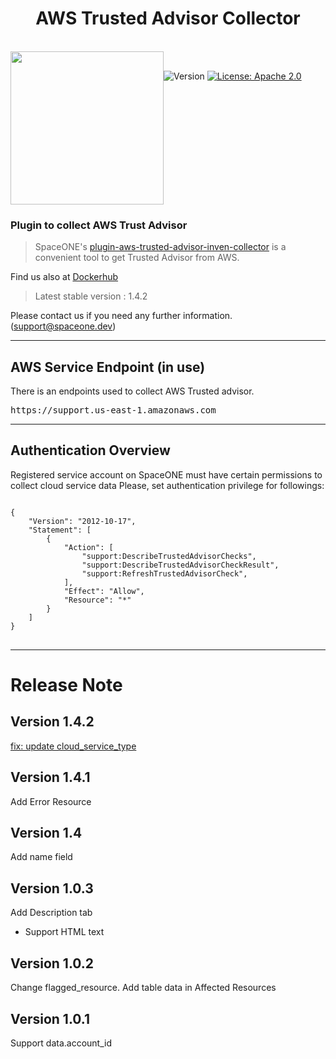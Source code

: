 <h1 align="center">AWS Trusted Advisor Collector</h1>  

<br/>  
<div align="center" style="display:flex;">  
  <img width="245" src="https://spaceone-custom-assets.s3.ap-northeast-2.amazonaws.com/console-assets/icons/aws-cloudservice.svg">
  <p> 
    <br>
    <img alt="Version"  src="https://img.shields.io/badge/version-1.4.2-blue.svg?cacheSeconds=2592000"  />    
    <a href="https://www.apache.org/licenses/LICENSE-2.0"  target="_blank"><img alt="License: Apache 2.0"  src="https://img.shields.io/badge/License-Apache 2.0-yellow.svg" /></a> 
  </p> 
</div>   

### Plugin to collect AWS Trust Advisor

> SpaceONE's [plugin-aws-trusted-advisor-inven-collector](https://github.com/spaceone-dev/plugin-aws-trusted-advisor-inven-collector) is a convenient tool to get Trusted Advisor from AWS.


Find us also at [Dockerhub](https://hub.docker.com/repository/docker/spaceone/plugin-aws-trusted-advisor-inven-collector)
> Latest stable version : 1.4.2

Please contact us if you need any further information. (<support@spaceone.dev>)

---

## AWS Service Endpoint (in use)

There is an endpoints used to collect AWS Trusted advisor.

<pre>
https://support.us-east-1.amazonaws.com
</pre>

---

## Authentication Overview

Registered service account on SpaceONE must have certain permissions to collect cloud service data Please, set
authentication privilege for followings:

<pre>
<code>
{
    "Version": "2012-10-17",
    "Statement": [
        {
            "Action": [
                "support:DescribeTrustedAdvisorChecks",
                "support:DescribeTrustedAdvisorCheckResult",
                "support:RefreshTrustedAdvisorCheck",
            ],
            "Effect": "Allow",
            "Resource": "*"
        }
    ]
}
</code>
</pre>


---
# Release Note

## Version 1.4.2
[fix: update cloud_service_type](https://github.com/spaceone-dev/plugin-aws-trusted-advisor-inven-collector/commit/9f29f245cf9e0cc769ebfad246d558a79174229d)

## Version 1.4.1

Add Error Resource

## Version 1.4

Add name field

## Version 1.0.3

Add Description tab
- Support HTML text

## Version 1.0.2

Change flagged_resource.
Add table data in Affected Resources

## Version 1.0.1

Support data.account_id




